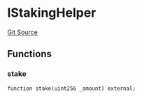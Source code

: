 # IStakingHelper
[Git Source](https://github.com/KlimaDAO/klimadao-solidity/blob/d2235caa445c673ffcb1a4a1d8c97c8c3cba5198/src/retirement_v1/interfaces/IStakingHelper.sol)


## Functions
### stake


```solidity
function stake(uint256 _amount) external;
```

